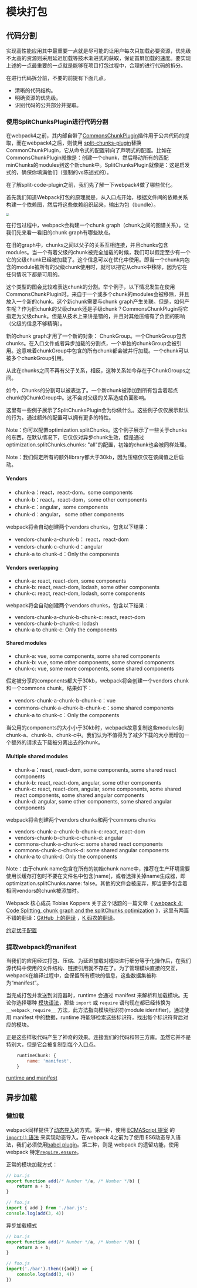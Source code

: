 # 模块打包

## 代码分割

实现高性能应用其中最重要一点就是尽可能的让用户每次只加载必要资源，优先级不太高的资源则采用延迟加载等技术渐进式的获取，保证首屏加载的速度。要实现上述的一点最重要的一点就是能够在项目打包过程中，合理的进行代码的拆分。

在进行代码拆分前，不要的前提有下面几点。

- 清晰的代码结构。
- 明确资源的优先级。
- 识别代码的公共部分并提取。

### 使用SplitChunksPlugin进行代码分割

在webpack4之前，其内部自带了[CommonsChunkPlugin](https://webpack.docschina.org/plugins/commons-chunk-plugin/)插件用于公共代码的提取，而在webpack4之后，则使用 [split-chunks-plugin](https://webpack.docschina.org/plugins/split-chunks-plugin/)替换CommonChunkPlugin，它从命令式的配置转向了声明式的配置。比如在CommonsChunkPlugin就像是：创建一个chunk，然后移动所有的匹配minChunks的modules到这个新chunk中。SplitChunksPlugin就像是：这是启发式的，确保你填满他们（强制的vs陈述式的）。

在了解split-code-plugin之前，我们先了解一下webpack4做了哪些优化。

首先我们知道Webpack打包的原理就是，从入口点开始，根据文件间的依赖关系构建一个依赖图，然后将这些依赖组织起来，输出为包（bundle）。

<img src="D:\front\learn\mrdu\assets\webapck\webpack.png" style="zoom: 50%;" />

在打包过程中，webpack会构建一个chunk graph（chunk之间的图谱关系）。让我们先来看一看旧的chunk graph有哪些缺点。

在旧的graph中，chunks之间以父子的关系互相连接，并且chunks包含modules。当一个有着父级的chunk被完全加载的时候，我们可以假定至少有一个它的父级chunk已经被加载了。这个信息可以在优化中使用。即当一个chunk内包含的module被所有的父级chunk使用时，就可以把它从chunk中移除，因为它在任何情况下都是可用的。

这个类型的图会比较难表达chunk的分割。举个例子，以下情况发生在使用CommonsChunkPlugin时。来自于一个或多个chunk的modules会被移除，并且放入一个新的chunk。这个新chunk需要与chunk graph产生关联。但是，如何产生呢？作为旧chunk的父级chunk还是子级chunk？CommonsChunkPlugin将它指定为父级chunk。但是从技术上来讲是错的，并且对其他压缩有了负面的影响（父级的信息不够精确）。

新的chunk graph才用了一个新的对象： ChunkGroup。一个ChunkGroup包含chunks。在入口文件或者异步加载的分割点，一个单独的chunkGroup会被引用。这意味着chunkGroup中包含的所有chunk都会被并行加载。一个chunk可以被多个chunkGroup引用。

从此在chunks之间不再有父子关系，相反，这种关系如今存在于ChunkGroups之间。

如今，Chunks的分割可以被表达了。一个新chunk被添加到所有包含着起点chunk的ChunkGroup中。这不会对父级的关系造成负面影响。



这里有一些例子展示了SplitChunksPlugin会为你做什么。这些例子仅仅展示默认的行为。通过额外的配置可以拥有更多的特性。

Note：你可以配置optimization.splitChunks。这个例子展示了一些关于chunks的东西，在默认情况下，它仅仅对异步chunk生效，但是通过optimization.splitChunks.chunks: "all"的配置，初始的chunk也会被同样处理。

Note：我们假定所有的额外library都大于30kb，因为压缩仅仅在该阈值之后启动。

#### Vendors

- chunk-a：react，react-dom，some components
- chunk-b：react，react-dom，some other components
- chunk-c：angular，some components
- chunk-d：angular， some other components

webpack将会自动创建两个vendors chunks，包含以下结果：

- vendors-chunk-a-chunk-b： react，react-dom
- vendors-chunk-c-chunk-d：angular
- chunk-a to chunk-d：Only the components

#### Vendors overlapping

- chunk-a: react, react-dom, some components
- chunk-b: react, react-dom, lodash, some other components
- chunk-c: react, react-dom, lodash, some components

webpack将会自动创建两个vendors chunks，包含以下结果：

- vendors-chunk-a-chunk-b-chunk-c: react, react-dom
- vendors-chunk-b-chunk-c: lodash
- chunk-a to chunk-c: Only the components

#### Shared modules

- chunk-a: vue, some components, some shared components
- chunk-b: vue, some other components, some shared components
- chunk-c: vue, some more components, some shared components

假定被分享的components都大于30kb，webpack将会创建一个vendors chunk和一个commons chunk，结果如下：

- vendors-chunk-a-chunk-b-chunk-c：vue
- commons-chunk-a-chunk-b-chunk-c：some shared components
- chunk-a to chunk-c：Only the components

当公用的components的大小小于30kb时，webpack故意复制这些modules到chunk-a、chunk-b、chunk-c中。我们认为不值得为了减少下载的大小而增加一个额外的请求去下载被分离出去的chunk。

#### Multiple shared modules

- chunk-a：react, react-dom, some components, some shared react components
- chunk-b: react, react-dom, angular, some other components
- chunk-c: react, react-dom, angular, some components, some shared react components, some shared angular components
- chunk-d: angular, some other components, some shared angular components

webpack将会创建两个vendors chunks和两个commons chunks

- vendors-chunk-a-chunk-b-chunk-c: react, react-dom
- vendors-chunk-b-chunk-c-chunk-d: angular
- commons-chunk-a-chunk-c: some shared react components
- commons-chunk-c-chunk-d: some shared angular components
- chunk-a to chunk-d: Only the components

Note：由于chunk name包含在所有的初始chunk name中，推荐在生产环境需要使用长缓存打包时不要在文件名中包含[name]，或者选择关掉name生成器，即optimization.splitChunks.name: false。其他的文件会被废弃，即当更多包含着相同vendors的chunk被添加时。



Webpack 核心成员 Tobias Koppers 关于这个话题的一篇文章《 [webpack 4: Code Splitting, chunk graph and the splitChunks optimization](https://medium.com/webpack/webpack-4-code-splitting-chunk-graph-and-the-splitchunks-optimization-be739a861366) 》，这里有两篇不错的翻译：[GitHub 上的翻译](https://github.com/791045873/notes/issues/12) ，[K 码农的翻译](http://kmanong.top/kmn/qxw/form/article?id=71187&cate=0)。

[约定优于配置](https://zh.wikipedia.org/wiki/%E7%BA%A6%E5%AE%9A%E4%BC%98%E4%BA%8E%E9%85%8D%E7%BD%AE)

### 提取webpack的manifest

当我们的应用经过打包、压缩、为延迟加载对模块进行细分等于化操作后，在我们源代码中使用的文件结构、链接引用就不存在了。为了管理模块直接的交互，webpack在编译过程中，会保留所有模块的信息，这些数据集被称为“manifest”。

当完成打包并发送到浏览器时，runtime 会通过 manifest 来解析和加载模块。无论你选择哪种 [模块语法](https://webpack.docschina.org/api/module-methods)，那些 `import` 或 `require` 语句现在都已经转换为 `__webpack_require__` 方法，此方法指向模块标识符(module identifier)。通过使用 manifest 中的数据，runtime 将能够检索这些标识符，找出每个标识符背后对应的模块。

正是这些样板代码产生了神奇的效果。连接我们的代码和带三方库。虽然它并不是特别大，但是它会被复制到每个入口点。

```javascript
    runtimeChunk: {
        name: 'manifest',
    }
```

 

  [runtime and manifest](https://webpack.js.org/concepts/manifest/)

## 异步加载

### 懒加载

webpack同样提供了[动态导入](https://webpack.docschina.org/guides/code-splitting/#dynamic-imports)的方式。第一种，使用 [ECMAScript 提案](https://github.com/tc39/proposal-dynamic-import) 的 [`import()` 语法](https://webpack.docschina.org/api/module-methods/#import-1) 来实现动态导入。在webpack 4之前为了使用 ES6动态导入语法，我们必须使用[babel plugin](https://babeljs.io/docs/en/babel-plugin-syntax-dynamic-import)。第二种，则是 webpack 的遗留功能，使用 webpack 特定[`require.ensure`](https://webpack.docschina.org/api/module-methods/#requireensure)。

正常的模块加载方式：

```javascript
// bar.js
export function add(/* Number */a, /* Number */b) {
    return a + b;
}

// foo.js
import { add } from './bar.js';
console.log(add(3, 4))
```

异步加载模式

```javascript
// bar.js
export function add(/* Number */a, /* Number */b) {
    return a + b;
}

// foo.js 
import('./bar').then(({add}) => {
    console.log(add(3, 4))
})
```

[1]: https://awdr74100.github.io/2020-04-06-webpack-splitchunksplugin/ "Webpack 前端打包工具 - 使用 SplitChunksPlugin 抽離公用模組"
[2]: https://indepth.dev/posts/1490/webpack-an-in-depth-introduction-to-splitchunksplugin "Webpack: An in-depth introduction to SplitChunksPlugin"
[3]: https://blog.logrocket.com/guide-performance-optimization-webpack/ "An in-depth guide to performance optimization with webpack"
